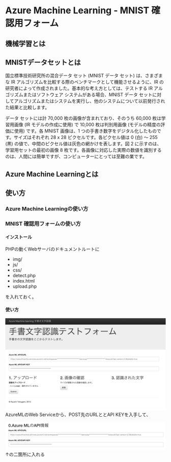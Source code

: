 Azure Machine Learning - MNIST 確認用フォーム
=============

## 機械学習とは


## MNISTデータセットとは
国立標準技術研究所の混合データ セット (MNIST データ セット) は、さまざまな IR アルゴリズムを比較する際のベンチマークとして機能させるように、IR の研究者によって作成されました。基本的な考え方としては、テストする IR アルゴリズムまたはソフトウェア システムがある場合、MNIST データ セットに対してアルゴリズムまたはシステムを実行し、他のシステムについて以前発行された結果と比較します。

データ セットには計 70,000 枚の画像が含まれており、そのうち 60,000 枚は学習用画像 (IR モデルの作成に使用) で 10,000 枚は判別用画像 (モデルの精度の評価に使用) です。各 MNIST 画像は、1 つの手書き数字をデジタル化したものです。サイズはそれぞれ 28 x 28 ピクセルです。各ピクセル値は 0 (白) ～ 255 (黒) の値で、中間のピクセル値は灰色の網かけを表します。図 2 に示すのは、学習用セットの最初の画像 8 枚です。各画像に対応した実際の数値を識別するのは、人間には簡単ですが、コンピューターにとっては至難の業です。

## Azure Machine Learningとは






## 使い方
### Azure Machine Learningの使い方



### MNIST 確認用フォームの使い方

#### インストール
PHPの動くWebサーバのドキュメントルートに

+ img/
+ js/
+ css/
+ detect.php
+ index.html
+ upload.php

を入れておく。

#### 使い方

![AzureML MNIST 確認フォーム](img/azureml-mnist-form.png)
AzureMLのWeb Serviceから、POST先のURLととAPI KEYを入手して、

![Azure ML Web API の情報入力](img/azureml-APIInfomation.png)
↑の二箇所に入れる


